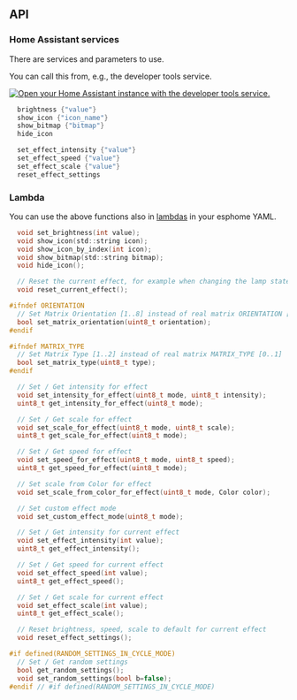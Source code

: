## API 

### Home Assistant services

There are services and parameters to use.

You can call this from, e.g., the developer tools service.

[![Open your Home Assistant instance with the developer tools service.](https://my.home-assistant.io/badges/developer_services.svg)](https://my.home-assistant.io/redirect/developer_services/)

```c
  brightness {"value"}
  show_icon {"icon_name"}
  show_bitmap {"bitmap"}
  hide_icon

  set_effect_intensity {"value"}
  set_effect_speed {"value"}
  set_effect_scale {"value"}
  reset_effect_settings
```

### Lambda

You can use the above functions also in [lambdas](https://esphome.io/automations/actions#lambda-action) in your esphome YAML.

```c
  void set_brightness(int value);
  void show_icon(std::string icon);
  void show_icon_by_index(int icon);
  void show_bitmap(std::string bitmap);
  void hide_icon();

  // Reset the current effect, for example when changing the lamp state. 
  void reset_current_effect();

#ifndef ORIENTATION
  // Set Matrix Orientation [1..8] instead of real matrix ORIENTATION [0..7]
  bool set_matrix_orientation(uint8_t orientation);
#endif

#ifndef MATRIX_TYPE
  // Set Matrix Type [1..2] instead of real matrix MATRIX_TYPE [0..1]
  bool set_matrix_type(uint8_t type);
#endif

  // Set / Get intensity for effect
  void set_intensity_for_effect(uint8_t mode, uint8_t intensity);
  uint8_t get_intensity_for_effect(uint8_t mode);

  // Set / Get scale for effect
  void set_scale_for_effect(uint8_t mode, uint8_t scale);
  uint8_t get_scale_for_effect(uint8_t mode);

  // Set / Get speed for effect
  void set_speed_for_effect(uint8_t mode, uint8_t speed);
  uint8_t get_speed_for_effect(uint8_t mode);

  // Set scale from Color for effect
  void set_scale_from_color_for_effect(uint8_t mode, Color color);

  // Set custom effect mode
  void set_custom_effect_mode(uint8_t mode);

  // Set / Get intensity for current effect
  void set_effect_intensity(int value);
  uint8_t get_effect_intensity();

  // Set / Get speed for current effect
  void set_effect_speed(int value);
  uint8_t get_effect_speed();

  // Set / Get scale for current effect
  void set_effect_scale(int value);
  uint8_t get_effect_scale();

  // Reset brightness, speed, scale to default for current effect
  void reset_effect_settings();

#if defined(RANDOM_SETTINGS_IN_CYCLE_MODE)
  // Set / Get random settings
  bool get_random_settings();
  void set_random_settings(bool b=false);
#endif // #if defined(RANDOM_SETTINGS_IN_CYCLE_MODE)
```
